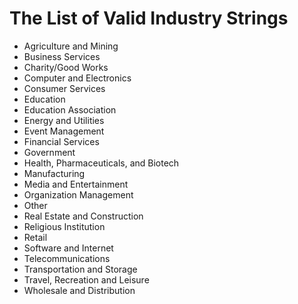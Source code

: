 # The List of Valid Industry Strings

* Agriculture and Mining
* Business Services
* Charity/Good Works
* Computer and Electronics
* Consumer Services
* Education
* Education Association
* Energy and Utilities
* Event Management
* Financial Services
* Government
* Health, Pharmaceuticals, and Biotech
* Manufacturing
* Media and Entertainment
* Organization Management
* Other
* Real Estate and Construction
* Religious Institution
* Retail
* Software and Internet
* Telecommunications
* Transportation and Storage
* Travel, Recreation and Leisure
* Wholesale and Distribution
